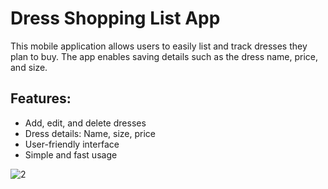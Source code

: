 
# Dress Shopping List App

This mobile application allows users to easily list and track dresses they plan to buy. The app enables saving details such as the dress name, price, and size.

## Features:
- Add, edit, and delete dresses
- Dress details: Name, size, price
- User-friendly interface
- Simple and fast usage

![2](https://github.com/user-attachments/assets/62850b5c-3163-439c-91cc-c0cde5e3a2bd)
